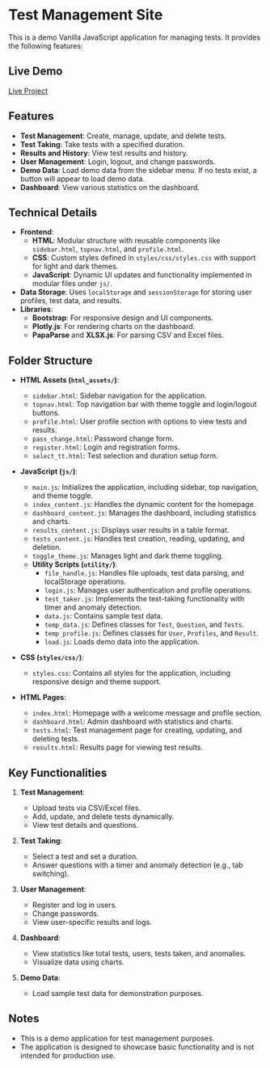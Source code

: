 # Test Management Site

This is a demo Vanilla JavaScript application for managing tests. It provides the following features:

## Live Demo

[Live Project](https://mrxsierra.github.io/test-site/)

## Features
- **Test Management**: Create, manage, update, and delete tests.
- **Test Taking**: Take tests with a specified duration.
- **Results and History**: View test results and history.
- **User Management**: Login, logout, and change passwords.
- **Demo Data**: Load demo data from the sidebar menu. If no tests exist, a button will appear to load demo data.
- **Dashboard**: View various statistics on the dashboard.

## Technical Details
- **Frontend**:
  - **HTML**: Modular structure with reusable components like `sidebar.html`, `topnav.html`, and `profile.html`.
  - **CSS**: Custom styles defined in `styles/css/styles.css` with support for light and dark themes.
  - **JavaScript**: Dynamic UI updates and functionality implemented in modular files under `js/`.
- **Data Storage**: Uses `localStorage` and `sessionStorage` for storing user profiles, test data, and results.
- **Libraries**:
  - **Bootstrap**: For responsive design and UI components.
  - **Plotly.js**: For rendering charts on the dashboard.
  - **PapaParse** and **XLSX.js**: For parsing CSV and Excel files.

## Folder Structure
- **HTML Assets (`html_assets/`)**:
  - `sidebar.html`: Sidebar navigation for the application.
  - `topnav.html`: Top navigation bar with theme toggle and login/logout buttons.
  - `profile.html`: User profile section with options to view tests and results.
  - `pass_change.html`: Password change form.
  - `register.html`: Login and registration forms.
  - `select_tt.html`: Test selection and duration setup form.

- **JavaScript (`js/`)**:
  - `main.js`: Initializes the application, including sidebar, top navigation, and theme toggle.
  - `index_content.js`: Handles the dynamic content for the homepage.
  - `dashboard_content.js`: Manages the dashboard, including statistics and charts.
  - `results_content.js`: Displays user results in a table format.
  - `tests_content.js`: Handles test creation, reading, updating, and deletion.
  - `toggle_theme.js`: Manages light and dark theme toggling.
  - **Utility Scripts (`utility/`)**:
    - `file_handle.js`: Handles file uploads, test data parsing, and localStorage operations.
    - `login.js`: Manages user authentication and profile operations.
    - `test_taker.js`: Implements the test-taking functionality with timer and anomaly detection.
    - `data.js`: Contains sample test data.
    - `temp_data.js`: Defines classes for `Test`, `Question`, and `Tests`.
    - `temp_profile.js`: Defines classes for `User`, `Profiles`, and `Result`.
    - `load.js`: Loads demo data into the application.

- **CSS (`styles/css/`)**:
  - `styles.css`: Contains all styles for the application, including responsive design and theme support.

- **HTML Pages**:
  - `index.html`: Homepage with a welcome message and profile section.
  - `dashboard.html`: Admin dashboard with statistics and charts.
  - `tests.html`: Test management page for creating, updating, and deleting tests.
  - `results.html`: Results page for viewing test results.

## Key Functionalities
1. **Test Management**:
   - Upload tests via CSV/Excel files.
   - Add, update, and delete tests dynamically.
   - View test details and questions.

2. **Test Taking**:
   - Select a test and set a duration.
   - Answer questions with a timer and anomaly detection (e.g., tab switching).

3. **User Management**:
   - Register and log in users.
   - Change passwords.
   - View user-specific results and logs.

4. **Dashboard**:
   - View statistics like total tests, users, tests taken, and anomalies.
   - Visualize data using charts.

5. **Demo Data**:
   - Load sample test data for demonstration purposes.

## Notes
- This is a demo application for test management purposes.
- The application is designed to showcase basic functionality and is not intended for production use.
